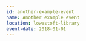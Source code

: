 ```yaml
---
id: another-example-event
name: Another example event
location: lowestoft-library
event-date: 2018-01-01
---
```

